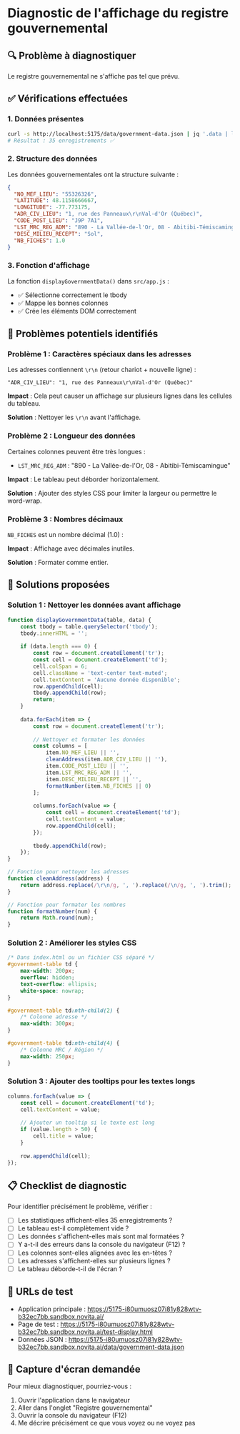 # Diagnostic de l'affichage du registre gouvernemental

## 🔍 Problème à diagnostiquer

Le registre gouvernemental ne s'affiche pas tel que prévu.

## ✅ Vérifications effectuées

### 1. Données présentes
```bash
curl -s http://localhost:5175/data/government-data.json | jq '.data | length'
# Résultat : 35 enregistrements ✅
```

### 2. Structure des données
Les données gouvernementales ont la structure suivante :
```json
{
  "NO_MEF_LIEU": "55326326",
  "LATITUDE": 48.1158666667,
  "LONGITUDE": -77.773175,
  "ADR_CIV_LIEU": "1, rue des Panneaux\r\nVal-d'Or (Québec)",
  "CODE_POST_LIEU": "J9P 7A1",
  "LST_MRC_REG_ADM": "890 - La Vallée-de-l'Or, 08 - Abitibi-Témiscamingue",
  "DESC_MILIEU_RECEPT": "Sol",
  "NB_FICHES": 1.0
}
```

### 3. Fonction d'affichage
La fonction `displayGovernmentData()` dans `src/app.js` :
- ✅ Sélectionne correctement le tbody
- ✅ Mappe les bonnes colonnes
- ✅ Crée les éléments DOM correctement

## 🐛 Problèmes potentiels identifiés

### Problème 1 : Caractères spéciaux dans les adresses
Les adresses contiennent `\r\n` (retour chariot + nouvelle ligne) :
```
"ADR_CIV_LIEU": "1, rue des Panneaux\r\nVal-d'Or (Québec)"
```

**Impact** : Cela peut causer un affichage sur plusieurs lignes dans les cellules du tableau.

**Solution** : Nettoyer les `\r\n` avant l'affichage.

### Problème 2 : Longueur des données
Certaines colonnes peuvent être très longues :
- `LST_MRC_REG_ADM` : "890 - La Vallée-de-l'Or, 08 - Abitibi-Témiscamingue"

**Impact** : Le tableau peut déborder horizontalement.

**Solution** : Ajouter des styles CSS pour limiter la largeur ou permettre le word-wrap.

### Problème 3 : Nombres décimaux
`NB_FICHES` est un nombre décimal (1.0) :

**Impact** : Affichage avec décimales inutiles.

**Solution** : Formater comme entier.

## 🔧 Solutions proposées

### Solution 1 : Nettoyer les données avant affichage
```javascript
function displayGovernmentData(table, data) {
    const tbody = table.querySelector('tbody');
    tbody.innerHTML = '';
    
    if (data.length === 0) {
        const row = document.createElement('tr');
        const cell = document.createElement('td');
        cell.colSpan = 6;
        cell.className = 'text-center text-muted';
        cell.textContent = 'Aucune donnée disponible';
        row.appendChild(cell);
        tbody.appendChild(row);
        return;
    }
    
    data.forEach(item => {
        const row = document.createElement('tr');
        
        // Nettoyer et formater les données
        const columns = [
            item.NO_MEF_LIEU || '',
            cleanAddress(item.ADR_CIV_LIEU || ''),
            item.CODE_POST_LIEU || '',
            item.LST_MRC_REG_ADM || '',
            item.DESC_MILIEU_RECEPT || '',
            formatNumber(item.NB_FICHES || 0)
        ];
        
        columns.forEach(value => {
            const cell = document.createElement('td');
            cell.textContent = value;
            row.appendChild(cell);
        });
        
        tbody.appendChild(row);
    });
}

// Fonction pour nettoyer les adresses
function cleanAddress(address) {
    return address.replace(/\r\n/g, ', ').replace(/\n/g, ', ').trim();
}

// Fonction pour formater les nombres
function formatNumber(num) {
    return Math.round(num);
}
```

### Solution 2 : Améliorer les styles CSS
```css
/* Dans index.html ou un fichier CSS séparé */
#government-table td {
    max-width: 200px;
    overflow: hidden;
    text-overflow: ellipsis;
    white-space: nowrap;
}

#government-table td:nth-child(2) {
    /* Colonne adresse */
    max-width: 300px;
}

#government-table td:nth-child(4) {
    /* Colonne MRC / Région */
    max-width: 250px;
}
```

### Solution 3 : Ajouter des tooltips pour les textes longs
```javascript
columns.forEach(value => {
    const cell = document.createElement('td');
    cell.textContent = value;
    
    // Ajouter un tooltip si le texte est long
    if (value.length > 50) {
        cell.title = value;
    }
    
    row.appendChild(cell);
});
```

## 📋 Checklist de diagnostic

Pour identifier précisément le problème, vérifier :

- [ ] Les statistiques affichent-elles 35 enregistrements ?
- [ ] Le tableau est-il complètement vide ?
- [ ] Les données s'affichent-elles mais sont mal formatées ?
- [ ] Y a-t-il des erreurs dans la console du navigateur (F12) ?
- [ ] Les colonnes sont-elles alignées avec les en-têtes ?
- [ ] Les adresses s'affichent-elles sur plusieurs lignes ?
- [ ] Le tableau déborde-t-il de l'écran ?

## 🔗 URLs de test

- Application principale : https://5175-i80umuosz07i81y828wtv-b32ec7bb.sandbox.novita.ai/
- Page de test : https://5175-i80umuosz07i81y828wtv-b32ec7bb.sandbox.novita.ai/test-display.html
- Données JSON : https://5175-i80umuosz07i81y828wtv-b32ec7bb.sandbox.novita.ai/data/government-data.json

## 📸 Capture d'écran demandée

Pour mieux diagnostiquer, pourriez-vous :
1. Ouvrir l'application dans le navigateur
2. Aller dans l'onglet "Registre gouvernemental"
3. Ouvrir la console du navigateur (F12)
4. Me décrire précisément ce que vous voyez ou ne voyez pas
